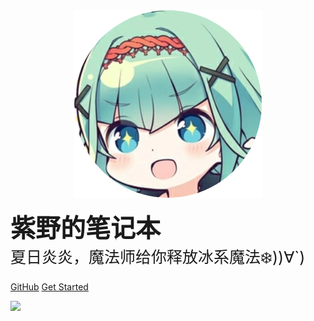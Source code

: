 <!-- ![logo](image/icon.png) -->

<center>
<a href='/'>
<img src="images/icon.png" width=300>
</a>
</center>

<b style=font-size:40px>紫野的笔记本<br /></b>
<a style=font-size:25px>夏日炎炎，魔法师给你释放冰系魔法❄️))∀`)</a>

[GitHub](https://github.com/nobody0know/nobody_notebook)
[Get Started](#欢迎光临紫野的笔记本！)

<!-- 背景图片 -->

![](_media/chenmo.png)
